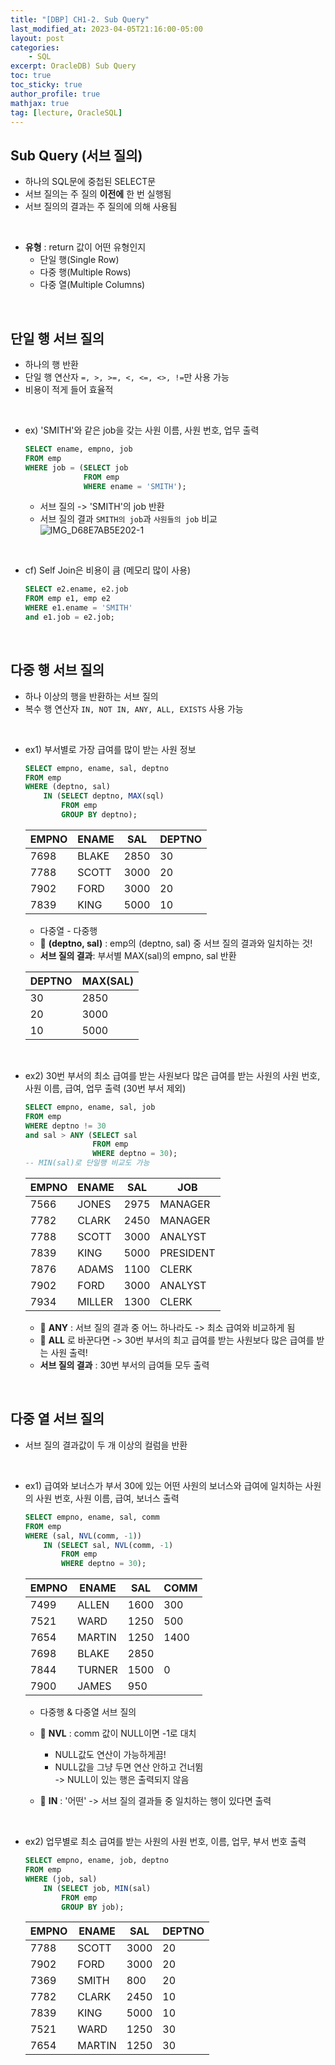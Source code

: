 ```yaml
---
title: "[DBP] CH1-2. Sub Query"
last_modified_at: 2023-04-05T21:16:00-05:00
layout: post
categories:
    - SQL
excerpt: OracleDB) Sub Query
toc: true
toc_sticky: true
author_profile: true
mathjax: true
tag: [lecture, OracleSQL]
---
```


## Sub Query (서브 질의)
- 하나의 SQL문에 중첩된 SELECT문
- 서브 질의는 주 질의 **이전에** 한 번 실행됨
- 서브 질의의 결과는 주 질의에 의해 사용됨

<br>

- **유형** : return 값이 어떤 유형인지
    - 단일 행(Single Row)
    - 다중 행(Multiple Rows)
    - 다중 열(Multiple Columns)

<br>

## 단일 행 서브 질의
- 하나의 행 반환
- 단일 행 연산자 `=, >, >=, <, <=, <>, !=`만 사용 가능
- 비용이 적게 들어 효율적 

<br>

- ex) 'SMITH'와 같은 job을 갖는 사원 이름, 사원 번호, 업무 출력
    ```sql
    SELECT ename, empno, job
    FROM emp
    WHERE job = (SELECT job
                 FROM emp
                 WHERE ename = 'SMITH');
    ```   
    - 서브 질의 -> 'SMITH'의 job 반환
    - 서브 질의 결과 `SMITH의 job`과 `사원들의 job` 비교     
    ![IMG_D68E7AB5E202-1](https://user-images.githubusercontent.com/53086873/230079293-d9338fb9-8a65-4e20-afab-28f21cb21f87.jpeg)   

<br>

- cf) Self Join은 비용이 큼 (메모리 많이 사용) 
    ```sql
    SELECT e2.ename, e2.job
    FROM emp e1, emp e2
    WHERE e1.ename = 'SMITH'
    and e1.job = e2.job;
    ```

<br>

## 다중 행 서브 질의
- 하나 이상의 행을 반환하는 서브 질의
- 복수 행 연산자 `IN, NOT IN, ANY, ALL, EXISTS` 사용 가능

<br>

- ex1) 부서별로 가장 급여를 많이 받는 사원 정보
    ```sql
    SELECT empno, ename, sal, deptno
    FROM emp
    WHERE (deptno, sal)
        IN (SELECT deptno, MAX(sql)
            FROM emp
            GROUP BY deptno);
    ```   

    |EMPNO|ENAME|SAL|DEPTNO|
    |---|---|---|---|
    |7698|BLAKE|2850|30|
    |7788|SCOTT|3000|20|
    |7902|FORD|3000|20|
    |7839|KING|5000|10|

    - 다중열 - 다중행   
    - 👀 **(deptno, sal)** : emp의 (deptno, sal) 중 서브 질의 결과와 일치하는 것!
    - **서브 질의 결과**: 부서별 MAX(sal)의 empno, sal 반환   

    |DEPTNO|MAX(SAL)|
    |---|---|
    |30|2850|
    |20|3000|
    |10|5000|

<br>

- ex2) 30번 부서의 최소 급여를 받는 사원보다 많은 급여를 받는 사원의 사원 번호, 사원 이름, 급여, 업무 출력 (30번 부서 제외)   
    ```sql
    SELECT empno, ename, sal, job
    FROM emp
    WHERE deptno != 30
    and sal > ANY (SELECT sal
                   FROM emp
                   WHERE deptno = 30);
    -- MIN(sal)로 단일행 비교도 가능
    ```   

    |EMPNO|ENAME|SAL|JOB|
    |---|---|---|---|
    |7566|JONES|2975|MANAGER|
    |7782|CLARK|2450|MANAGER|
    |7788|SCOTT|3000|ANALYST|
    |7839|KING|5000|PRESIDENT|
    |7876|ADAMS|1100|CLERK|
    |7902|FORD|3000|ANALYST|
    |7934|MILLER|1300|CLERK|

    - 👀 **ANY** : 서브 질의 결과 중 어느 하나라도 -> 최소 급여와 비교하게 됨
    - 👀 **ALL** 로 바꾼다면 -> 30번 부서의 최고 급여를 받는 사원보다 많은 급여를 받는 사원 출력!
    - **서브 질의 결과** : 30번 부서의 급여들 모두 출력

<br>

## 다중 열 서브 질의
- 서브 질의 결과값이 두 개 이상의 컬럼을 반환

<br>

- ex1) 급여와 보너스가 부서 30에 있는 어떤 사원의 보너스와 급여에 일치하는 사원의 사원 번호, 사원 이름, 급여, 보너스 출력   
    ```sql
    SELECT empno, ename, sal, comm
    FROM emp
    WHERE (sal, NVL(comm, -1))
        IN (SELECT sal, NVL(comm, -1)
            FROM emp
            WHERE deptno = 30);
    ```   

    |EMPNO|ENAME|SAL|COMM|
    |---|---|---|---|
    |7499|ALLEN|1600|300|
    |7521|WARD|1250|500|
    |7654|MARTIN|1250|1400|
    |7698|BLAKE|2850||
    |7844|TURNER|1500|0|
    |7900|JAMES|950||

    - 다중행 & 다중열 서브 질의
    - 👀 **NVL** : comm 값이 NULL이면 -1로 대치 

        - NULL값도 연산이 가능하게끔!      
        - NULL값을 그냥 두면 연산 안하고 건너뜀    
        -> NULL이 있는 행은 출력되지 않음
    - 👀 **IN** : '어떤' -> 서브 질의 결과들 중 일치하는 행이 있다면 출력

<br>

- ex2) 업무별로 최소 급여를 받는 사원의 사원 번호, 이름, 업무, 부서 번호 출력
    ```sql
    SELECT empno, ename, job, deptno
    FROM emp
    WHERE (job, sal)
        IN (SELECT job, MIN(sal)
            FROM emp
            GROUP BY job);
    ```

    |EMPNO|ENAME|SAL|DEPTNO|
    |---|---|---|---|
    |7788|SCOTT|3000|20|
    |7902|FORD|3000|20|
    |7369|SMITH|800|20|
    |7782|CLARK|2450|10|
    |7839|KING|5000|10|
    |7521|WARD|1250|30|
    |7654|MARTIN|1250|30|